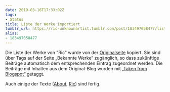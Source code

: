 ```yaml
---
date: 2019-03-16T17:33:02Z
tags:
- Status
title: Liste der Werke importiert
tumblr_url: https://ric-unknownartist.tumblr.com/post/183497058477/list-of-works-imported
alias:
- 183497058477
---
```

Die Liste der Werke von "Ric" wurde von der [Originalseite](http://ric-unknownartist.blogspot.com/p/blog-page.html) kopiert. Sie sind über Tags auf der Seite „Bekannte Werke“ zugänglich, so dass zukünftige Beiträge automatisch dem entsprechenden Eintrag zugeordnet werden. Die Beiträge mit Inhalten aus dem Original-Blog wurden mit [„Taken from Blogspot“](/tags/Taken-from-Blogspot) getaggt.

Auch einige der Texte ([About](/about), [Ric](/ric)) sind fertig.
